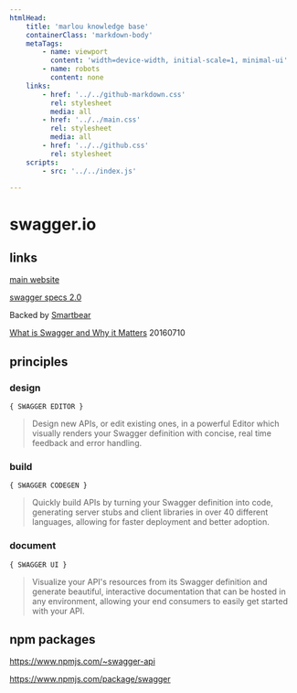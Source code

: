 ```yaml
---
htmlHead:
    title: 'marlou knowledge base' 
    containerClass: 'markdown-body'
    metaTags:
        - name: viewport
          content: 'width=device-width, initial-scale=1, minimal-ui'
        - name: robots
          content: none
    links:
        - href: '../../github-markdown.css'
          rel: stylesheet
          media: all
        - href: '../../main.css'
          rel: stylesheet
          media: all
        - href: '../../github.css'
          rel: stylesheet
    scripts:
        - src: '../../index.js'

---
```


# swagger.io

## links

[main website](http://swagger.io/)

[swagger specs 2.0](http://swagger.io/specification/)

Backed by [Smartbear](https://smartbear.com/)

[What is Swagger and Why it Matters](https://blog.readme.io/what-is-swagger-and-why-it-matters/) 20160710

## principles

### design

`{ SWAGGER EDITOR }`

> Design new APIs, or edit existing ones, in a powerful Editor which visually renders your Swagger definition with concise, real time feedback and error handling.

### build

`{ SWAGGER CODEGEN }`

> Quickly build APIs by turning your Swagger definition into code, generating server stubs and client libraries in over 40 different languages, allowing for faster deployment and better adoption. 

### document

`{ SWAGGER UI }`

> Visualize your API's resources from its Swagger definition and generate beautiful, interactive documentation that can be hosted in any environment, allowing your end consumers to easily get started with your API.

## npm packages

https://www.npmjs.com/~swagger-api

https://www.npmjs.com/package/swagger
